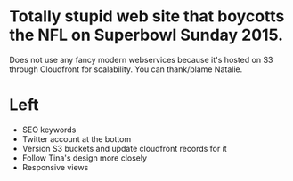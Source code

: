 # Totally stupid web site that boycotts the NFL on Superbowl Sunday 2015.


Does not use any fancy modern webservices because it's hosted on S3 through Cloudfront for scalability.  You can thank/blame Natalie.


# Left
* SEO keywords
* Twitter account at the bottom
* Version S3 buckets and update cloudfront records for it
* Follow Tina's design more closely
* Responsive views
